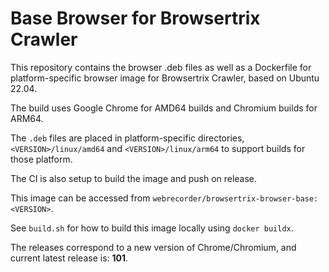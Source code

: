 # Base Browser for Browsertrix Crawler

This repository contains the browser .deb files as well as a Dockerfile for platform-specific browser image for Browsertrix Crawler, based on Ubuntu 22.04.

The build uses Google Chrome for AMD64 builds and Chromium builds for ARM64.

The `.deb` files are placed in platform-specific directories, `<VERSION>/linux/amd64` and `<VERSION>/linux/arm64` to support
builds for those platform.

The CI is also setup to build the image and push on release.

This image can be accessed from `webrecorder/browsertrix-browser-base:<VERSION>`.

See `build.sh` for how to build this image locally using `docker buildx`.

The releases correspond to a new version of Chrome/Chromium, and current latest release is: **101**.

